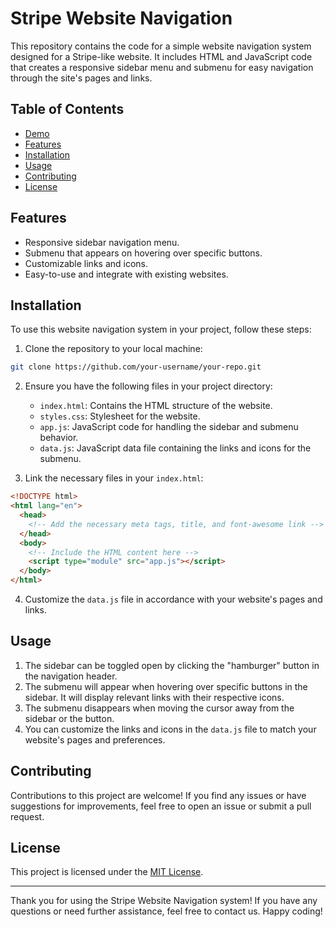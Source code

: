# Stripe Website Navigation

This repository contains the code for a simple website navigation system designed for a Stripe-like website. It includes HTML and JavaScript code that creates a responsive sidebar menu and submenu for easy navigation through the site's pages and links.

## Table of Contents

- [Demo](#demo)
- [Features](#features)
- [Installation](#installation)
- [Usage](#usage)
- [Contributing](#contributing)
- [License](#license)



## Features

- Responsive sidebar navigation menu.
- Submenu that appears on hovering over specific buttons.
- Customizable links and icons.
- Easy-to-use and integrate with existing websites.

## Installation

To use this website navigation system in your project, follow these steps:

1. Clone the repository to your local machine:

```bash
git clone https://github.com/your-username/your-repo.git
```

2. Ensure you have the following files in your project directory:

   - `index.html`: Contains the HTML structure of the website.
   - `styles.css`: Stylesheet for the website.
   - `app.js`: JavaScript code for handling the sidebar and submenu behavior.
   - `data.js`: JavaScript data file containing the links and icons for the submenu.

3. Link the necessary files in your `index.html`:

```html
<!DOCTYPE html>
<html lang="en">
  <head>
    <!-- Add the necessary meta tags, title, and font-awesome link -->
  </head>
  <body>
    <!-- Include the HTML content here -->
    <script type="module" src="app.js"></script>
  </body>
</html>
```

4. Customize the `data.js` file in accordance with your website's pages and links.

## Usage

1. The sidebar can be toggled open by clicking the "hamburger" button in the navigation header.
2. The submenu will appear when hovering over specific buttons in the sidebar. It will display relevant links with their respective icons.
3. The submenu disappears when moving the cursor away from the sidebar or the button.
4. You can customize the links and icons in the `data.js` file to match your website's pages and preferences.

## Contributing

Contributions to this project are welcome! If you find any issues or have suggestions for improvements, feel free to open an issue or submit a pull request.

## License

This project is licensed under the [MIT License](LICENSE).

---

Thank you for using the Stripe Website Navigation system! If you have any questions or need further assistance, feel free to contact us. Happy coding!
